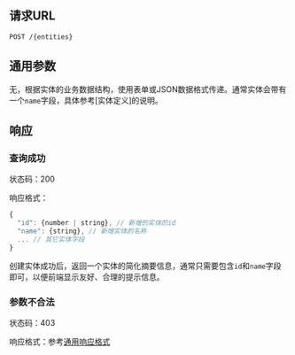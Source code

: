 ## 请求URL
```
POST /{entities}
```
## 通用参数

无，根据实体的业务数据结构，使用表单或JSON数据格式传递。通常实体会带有一个`name`字段，具体参考[实体定义]的说明。

## 响应

### 查询成功

状态码：200

响应格式：
```javascript
{
  "id": {number | string}, // 新增的实体的id
  "name": {string}, // 新增实体的名称
  ... // 其它实体字段
}
```
创建实体成功后，返回一个实体的简化摘要信息，通常只需要包含`id`和`name`字段即可，以便前端显示友好、合理的提示信息。

### 参数不合法

状态码：403

响应格式：参考[通用响应格式]()
